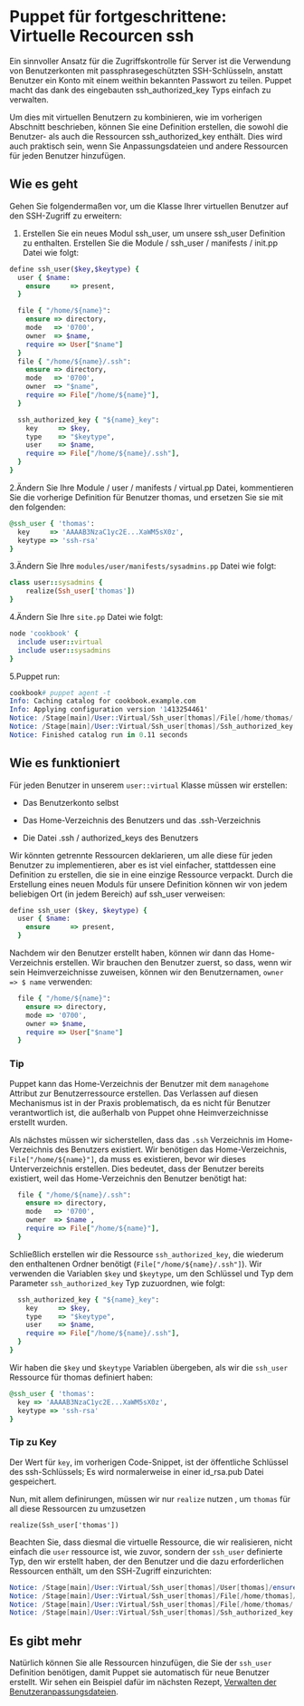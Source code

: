 # Puppet für fortgeschrittene: Virtuelle Recourcen ssh

Ein sinnvoller Ansatz für die Zugriffskontrolle für Server ist die Verwendung von Benutzerkonten mit passphrasegeschützten SSH-Schlüsseln, anstatt Benutzer ein Konto mit einem weithin bekannten Passwort zu teilen. Puppet macht das dank des eingebauten ssh_authorized_key Typs einfach zu verwalten.

Um dies mit virtuellen Benutzern zu kombinieren, wie im vorherigen Abschnitt beschrieben, können Sie eine Definition erstellen, die sowohl die Benutzer- als auch die Ressourcen ssh_authorized_key enthält. Dies wird auch praktisch sein, wenn Sie Anpassungsdateien und andere Ressourcen für jeden Benutzer hinzufügen.

## Wie es geht

Gehen Sie folgendermaßen vor, um die Klasse Ihrer virtuellen Benutzer auf den SSH-Zugriff zu erweitern:

1. Erstellen Sie ein neues Modul ssh_user, um unsere ssh_user Definition zu enthalten. Erstellen Sie die Module / ssh_user / manifests / init.pp Datei wie folgt:

```ruby
define ssh_user($key,$keytype) {
  user { $name:
    ensure     => present,
  }

  file { "/home/${name}":
    ensure => directory,
    mode   => '0700',
    owner  => $name,
    require => User["$name"]
  }
  file { "/home/${name}/.ssh":
    ensure => directory,
    mode   => '0700',
    owner  => "$name",
    require => File["/home/${name}"],
  }

  ssh_authorized_key { "${name}_key":
    key     => $key,
    type    => "$keytype",
    user    => $name,
    require => File["/home/${name}/.ssh"],
  }
}
```

2.Ändern Sie Ihre Module / user / manifests / virtual.pp Datei, kommentieren Sie die vorherige Definition für Benutzer thomas, und ersetzen Sie sie mit den folgenden:

```ruby
@ssh_user { 'thomas':
  key     => 'AAAAB3NzaC1yc2E...XaWM5sX0z',
  keytype => 'ssh-rsa'
}
```

3.Ändern Sie Ihre `modules/user/manifests/sysadmins.pp` Datei wie folgt:

```ruby
class user::sysadmins {
    realize(Ssh_user['thomas'])
}
```

4.Ändern Sie Ihre `site.pp` Datei wie folgt:

```ruby
node 'cookbook' {
  include user::virtual
  include user::sysadmins
}
```

5.Puppet run:

```s
cookbook# puppet agent -t
Info: Caching catalog for cookbook.example.com
Info: Applying configuration version '1413254461'
Notice: /Stage[main]/User::Virtual/Ssh_user[thomas]/File[/home/thomas/.ssh]/ensure: created
Notice: /Stage[main]/User::Virtual/Ssh_user[thomas]/Ssh_authorized_key[thomas_key]/ensure: created
Notice: Finished catalog run in 0.11 seconds
```

## Wie es funktioniert

Für jeden Benutzer in unserem `user::virtual` Klasse müssen wir erstellen:

* Das Benutzerkonto selbst

* Das Home-Verzeichnis des Benutzers und das .ssh-Verzeichnis

* Die Datei .ssh / authorized_keys des Benutzers

Wir könnten getrennte Ressourcen deklarieren, um alle diese für jeden Benutzer zu implementieren, aber es ist viel einfacher, stattdessen eine Definition zu erstellen, die sie in eine einzige Ressource verpackt. Durch die Erstellung eines neuen Moduls für unsere Definition können wir von jedem beliebigen Ort (in jedem Bereich) auf ssh_user verweisen:

```ruby
define ssh_user ($key, $keytype) {
  user { $name:
    ensure     => present,
  }
```

Nachdem wir den Benutzer erstellt haben, können wir dann das Home-Verzeichnis erstellen. Wir brauchen den Benutzer zuerst, so dass, wenn wir sein Heimverzeichnisse zuweisen, können wir den Benutzernamen, `owner => $ name` verwenden:

```ruby
  file { "/home/${name}":
    ensure => directory,
    mode => '0700',
    owner => $name,
    require => User["$name"]
  }
```

### Tip

Puppet kann das Home-Verzeichnis der Benutzer mit dem `managehome` Attribut zur Benutzerressource erstellen. Das Verlassen auf diesen Mechanismus ist in der Praxis problematisch, da es nicht für Benutzer verantwortlich ist, die außerhalb von Puppet ohne Heimverzeichnisse erstellt wurden.

Als nächstes müssen wir sicherstellen, dass das `.ssh` Verzeichnis im Home-Verzeichnis des Benutzers existiert. Wir benötigen das Home-Verzeichnis, `File["/home/${name}"]`, da muss es existieren, bevor wir dieses Unterverzeichnis erstellen. Dies bedeutet, dass der Benutzer bereits existiert, weil das Home-Verzeichnis den Benutzer benötigt hat:

```ruby
  file { "/home/${name}/.ssh":
    ensure => directory,
    mode   => '0700',
    owner  => $name ,
    require => File["/home/${name}"],
  }
```

Schließlich erstellen wir die Ressource `ssh_authorized_key`, die wiederum den enthaltenen Ordner benötigt (`File["/home/${name}/.ssh"]`). Wir verwenden die Variablen `$key` und `$keytype`, um den Schlüssel und Typ dem Parameter `ssh_authorized_key` Typ zuzuordnen, wie folgt:

```ruby
  ssh_authorized_key { "${name}_key":
    key     => $key,
    type    => "$keytype",
    user    => $name,
    require => File["/home/${name}/.ssh"],
  }
}
```

Wir haben die `$key` und `$keytype` Variablen übergeben, als wir die `ssh_user` Ressource für thomas definiert haben:

```ruby
@ssh_user { 'thomas':
  key => 'AAAAB3NzaC1yc2E...XaWM5sX0z',
  keytype => 'ssh-rsa'
}
```

### Tip zu Key

Der Wert für `key`, im vorherigen Code-Snippet, ist der öffentliche Schlüssel des ssh-Schlüssels; Es wird normalerweise in einer id_rsa.pub Datei gespeichert.

Nun, mit allem definirungen, müssen wir nur `realize` nutzen , um `thomas` für all diese Ressourcen zu umzusetzen

`realize(Ssh_user['thomas'])`

Beachten Sie, dass diesmal die virtuelle Ressource, die wir realisieren, nicht einfach die `user` ressource ist, wie zuvor, sondern der `ssh_user` definierte Typ, den wir erstellt haben, der den Benutzer und die dazu erforderlichen Ressourcen enthält, um den SSH-Zugriff einzurichten:

```s
Notice: /Stage[main]/User::Virtual/Ssh_user[thomas]/User[thomas]/ensure: created
Notice: /Stage[main]/User::Virtual/Ssh_user[thomas]/File[/home/thomas]/ensure: created
Notice: /Stage[main]/User::Virtual/Ssh_user[thomas]/File[/home/thomas/.ssh]/ensure: created
Notice: /Stage[main]/User::Virtual/Ssh_user[thomas]/Ssh_authorized_key[thomas_key]/ensure: created
```

## Es gibt mehr

Natürlich können Sie alle Ressourcen hinzufügen, die Sie der `ssh_user` Definition benötigen, damit Puppet sie automatisch für neue Benutzer erstellt. Wir sehen ein Beispiel dafür im nächsten Rezept, [Verwalten der Benutzeranpassungsdateien](../puppet-fort-user-virtuelle-ressourcen-benutzer-anpassen).